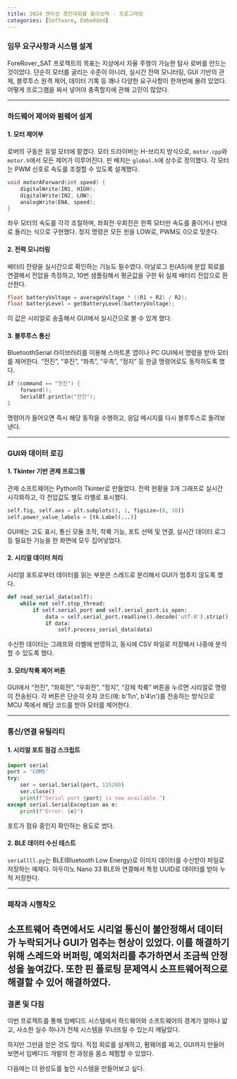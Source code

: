```yaml
---
title: 2024 캔위성 경진대회를 돌아보며 - 프로그래밍
categories: [Software, Embedded]
---
```


### 임무 요구사항과 시스템 설계

ForeRover_SAT 프로젝트의 목표는 지상에서 자율 주행이 가능한 탐사 로버를 만드는 것이었다.
단순히 모터를 굴리는 수준이 아니라, 실시간 전력 모니터링, GUI 기반의 관제, 블루투스 원격 제어, 데이터 기록 등
꽤나 다양한 요구사항이 한꺼번에 몰려 있었다. 어떻게 프로그램을 짜서 넣어야 충족할지에 관해 고민이 많았다.

---

### 하드웨어 제어와 펌웨어 설계

#### 1. 모터 제어부

로버의 구동은 듀얼 모터에 맡겼다.
모터 드라이버는 H-브리지 방식으로, `motor.cpp`와 `motor.h`에서 모든 제어가 이루어진다.
핀 배치는 `global.h`에 상수로 정의했다.
각 모터는 PWM 신호로 속도를 조절할 수 있도록 설계했다.

```cpp
void motorAForward(int speed) {
    digitalWrite(IN1, HIGH);
    digitalWrite(IN2, LOW);
    analogWrite(ENA, speed);
}
```

좌우 모터의 속도를 각각 조절하며,
좌회전·우회전은 한쪽 모터만 속도를 줄이거나 반대로 돌리는 식으로 구현했다.
정지 명령은 모든 핀을 LOW로, PWM도 0으로 맞춘다.

#### 2. 전력 모니터링

배터리 잔량을 실시간으로 확인하는 기능도 필수였다.
아날로그 핀(A5)에 분압 회로를 연결해서 전압을 측정하고,
10번 샘플링해서 평균값을 구한 뒤 실제 배터리 전압으로 환산한다.

```cpp
float batteryVoltage = averageVoltage * ((R1 + R2) / R2);
float batteryLevel = getBatteryLevel(batteryVoltage);
```

이 값은 시리얼로 송출해서 GUI에서 실시간으로 볼 수 있게 했다.

#### 3. 블루투스 통신

BluetoothSerial 라이브러리를 이용해
스마트폰 앱이나 PC GUI에서 명령을 받아 모터를 제어한다.
“전진”, “후진”, “좌측”, “우측”, “정지” 등 한글 명령어로도 동작하도록 했다.

```cpp
if (command == "전진") {
    forward();
    SerialBT.println("전진");
}
```

명령어가 들어오면 즉시 해당 동작을 수행하고,
응답 메시지를 다시 블루투스로 돌려보낸다.

---

### GUI와 데이터 로깅

#### 1. Tkinter 기반 관제 프로그램

관제 소프트웨어는 Python의 Tkinter로 만들었다.
전력 현황을 3개 그래프로 실시간 시각화하고,
각 전압값도 별도 라벨로 표시했다.

```python
self.fig, self.axs = plt.subplots(3, 1, figsize=(8, 10))
self.power_value_labels = [tk.Label(...)]
```

GUI에는 고도 표시, 통신 모듈 조작, 착륙 기능,
포트 선택 및 연결, 실시간 데이터 로그 등
필요한 기능을 한 화면에 모두 집어넣었다.

#### 2. 시리얼 데이터 처리

시리얼 포트로부터 데이터를 읽는 부분은
스레드로 분리해서 GUI가 멈추지 않도록 했다.

```python
def read_serial_data(self):
    while not self.stop_thread:
        if self.serial_port and self.serial_port.is_open:
            data = self.serial_port.readline().decode('utf-8').strip()
            if data:
                self.process_serial_data(data)
```

수신한 데이터는 그래프와 라벨에 반영하고,
동시에 CSV 파일로 저장해서 나중에 분석할 수 있도록 했다.

#### 3. 모터/착륙 제어 버튼

GUI에서 “전진”, “좌회전”, “우회전”, “정지”, “강제 착륙” 버튼을 누르면
시리얼로 명령이 전송된다.
각 버튼은 단순히 숫자 코드(예: b'1\n', b'4\n')를 전송하는 방식으로
MCU 쪽에서 해당 코드를 받아 모터를 제어한다.

---

### 통신/연결 유틸리티

#### 1. 시리얼 포트 점검 스크립트


```python
import serial
port = 'COM5'
try:
    ser = serial.Serial(port, 115200)
    ser.close()
    print(f"Serial port {port} is now available.")
except serial.SerialException as e:
    print(f"Error: {e}")
```

포트가 점유 중인지 확인하는 용도로 썼다.

#### 2. BLE 데이터 수신 테스트

`seriallll.py`는 BLE(Bluetooth Low Energy)로
이미지 데이터를 수신받아 파일로 저장하는 예제다.
아두이노 Nano 33 BLE와 연결해서
특정 UUID로 데이터를 받아 누적 저장한다.

---

### 패착과 시행착오

소프트웨어 측면에서도 시리얼 통신이 불안정해서 데이터가 누락되거나
GUI가 멈추는 현상이 있었다.
이를 해결하기 위해 스레드와 버퍼링, 예외처리를 추가하면서 조금씩 안정성을 높여갔다.
또한 핀 플로팅 문제역시 소프트웨어적으로 해결할 수 있어 해결하였다.
---

### 결론 및 다짐

이번 프로젝트를 통해 임베디드 시스템에서 하드웨어와 소프트웨어의 경계가
얼마나 얇고, 사소한 실수 하나가 전체 시스템을 무너뜨릴 수 있는지 깨달았다.

하지만 그만큼 얻은 것도 많다.
직접 회로를 설계하고, 펌웨어를 짜고, GUI까지 만들어보면서
임베디드 개발의 전 과정을 몸소 체험할 수 있었다.

다음에는 더 완성도를 높인 시스템을 만들어보고 싶다.
